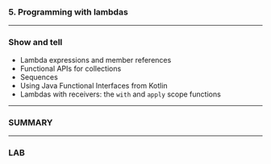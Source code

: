 ### 5. Programming with lambdas
<!-- .slide: class="is-module" -->

---

### Show and tell

* Lambda expressions and member references
* Functional APIs for collections
* Sequences
* Using Java Functional Interfaces from Kotlin
* Lambdas with receivers: the `with` and `apply` scope functions

---

### SUMMARY

---

### LAB
<!-- .slide: class="is-lab" -->